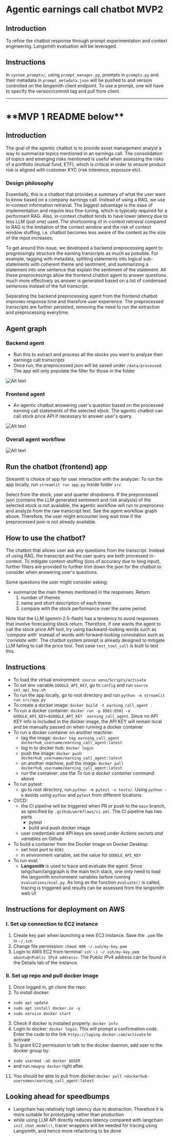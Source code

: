 # Agentic earnings call chatbot MVP2

## Introduction

To refine the chatbot response through prompt experimentation and context engineering. Langsmith evaluation
will be leveraged.

## Instructions

In `system_prompts/`, using `prompt_manager.py`, prompts in `prompts.py` and their metadata in 
`prompt_metadata.json` will be pushed to and version controlled on the langsmith client endpoint. 
To use a prompt, one will have to specify the version/commit tag and pull from client.

---

# \*\*MVP 1 README below\*\*

## Introduction

The goal of the agentic chatbot is to provide asset management analyst a way to summarize topics mentioned
in an earnings call. The consolidation of topics and emerging risks mentioned is useful when assessing the 
risks of a portfolio (mutual fund, ETF), which is critical in order to ensure product risk is aligned with
customer KYC (risk tolerence, exposure etc).


### Design philosophy

Essentially, this is a chatbot that provides a summary of what the user want to know based on a company
earnings call. Instead of using a RAG, we use in-context information retrieval. The biggest advantage is 
the ease of implementation and require less fine-tuning, which is typically required for a performant RAG.
Also, in-context chatbot tends to have lower latency due to less LLM (just one) used. The shortcoming of
in-context retrieval compared to RAG is the limitation of the context window and the risk of 
context window stuffing, i.e. chatbot becomes less aware of the content as the size of the input increases.

To get around this issue, we developed a backend preprocessing agent to progressingly structure the earning 
transcripts as much as possible. For example, tagging with metadata, splitting statements into logical 
sub-statements with coherent theme and sentiment, and summarizing a statement into one sentence that explain 
the sentiment of the statement. All these preprocessings allow the frontend chatbot agent to answer questions 
much more effectively as answer is generated based on a list of condensed sentences instead of the full 
transcript.

Separating the backend preprocessing agent from the frontend chatbot improves response time and therefore
user experience. The preprocessed transcripts are further persisted, removing the need to run the
extraction and preprocessing everytime.

## Agent graph

### Backend agent
- Run this to extract and process all the stocks you want to analyze their earnings call transcripts
- Once run, the preprocessed json will be saved under `/data/processed`. The app will only populate the
filter for those in the folder

![Alt text](./static/backend_agent_graph.png)

### Frontend agent 
- An agentic chatbot answering user's question based on the processed earning call statements of the selected
  stock. The agentic chatbot can call stock price API if necessary to answer user's query.

![Alt text](./static/frontend_agent_graph.png)

### Overall agent workflow

![Alt text](./static/full_agent_graph.png)

## Run the chatbot (frontend) app

Streamlit is choice of app for user interaction with the analyzer. To run the app locally, run 
`streamlit run app.py` inside folder `src`

Select from the stock, year and quarter dropdowns. If the preprocessed json (contains the LLM generated 
sentiment and risk analysis) of the selected stock is not available, the agentic workflow will run to 
preprocess and analyze from the raw transcript text. See the agent workflow graph above. Therefore, the
user might encounter long wait time if the preprocessed json is not already available.

## How to use the chatbot?

The chatbot that allows user ask any questions from the transcript. Instead of using RAG, the transcript
and the user query are both processed in-context. To mitigate context-stuffing (loss of accuracy due to
long input), further filters are provided to further trim down the json for the chatbot to consider
when answering user's questions.

Some questions the user might consider asking:
- summarize the main themes mentioned in the responses. Return
  1. number of themes
  2. name and short description of each theme
  3. compare with the stock performance over the same period
  
Note that the LLM (gemini-2.5-flash) has a tendency to avoid responses that involve forecasting stock 
return. Therefore, if one wants the agent to call the stock price API tool, try using backward-looking 
words such as '*compare with*' instead of words with forward-looking connotation such as '*correlate with*'. 
The chatbot system prompt is already designed to mitigate LLM failing to call the price tool. Test case
`test_tool_call` is built to test this.

   
## Instructions
- To load the virtual environment: `source venv/Scripts/activate`
- To set env variable `GOOGLE_API_KEY`, go to `config` and run `source set_api_key.sh`  
- To run the app locally, go to root directory and run `python -m streamlit run src/app.py`
- To create a docker image: `docker build -t earning_call_agent .`
- To run a docker container: `docker run -p 8501:8501 -e GOOGLE_API_KEY=$GOOGLE_API_KEY 
  earning_call_agent`. Since no API KEY info is included in the docker image, the
  API KEY will remain local and be manually passed on when running a docker container
- To run a docker container on another machine:
    - tag the image: `docker tag earning_call_agent dockerhub_username/earning_call_agent:latest`
    - log in to docker hub: `docker login`
    - push the image: `docker push dockerhub_username/earning_call_agent:latest`
    - on another machine, pull the image: `docker pull dockerhub_username/earning_call_agent:latest`
    - run the container: use the *To run a docker container* command above
- To run pytest:
    - go to root directory, run `python -m pytest -v tests/`. Using `python -m`
    avoids using `python` and `pytest` from different locations
- CI/CD:
  - the CI pipeline will be triggered when PR or push to the `main` branch, as specified
  by `.github/workflows/ci.yml`. The CI pipeline has two parts
    - pytest
    - build and push docker image
  - user credentials and API keys are saved under *Actions secrets and variables* on Github
- To build a container from the Docker image on Docker Desktop:
  - set host port to `8501`
  - in environment variable, set the value for `GOOGLE_API_KEY`
- To run eval:
  - **Langsmith** is used to trace and evaluate the agent. Since langchain/langgraph is the main tech stack,
  one only need to load the langsmith environment variables before running `evaluations/eval.py`. As long as
  the function `evaluate()` is called, tracing is triggered and results can be assessed from the langsmith
  web UI  
    
## Instructions for deployment on AWS
### I. Set up connection to EC2 instance
1. Create key pair when launching a new EC2 instance. Save the `.pem` file in `~/.ssh`
2. Change file permission: `chmod 400 ~/.ssh/my-key.pem`
3. Login to AWS EC2 from terminal: `ssh -i ~/.ssh/my-key.pem ubuntu@<Public IPv4 address>`.
   The Public IPv4 address can be found in the Details tab of the instance.

### II. Set up repo and pull docker image
1. Once logged in, git clone the repo
2. To install docker:
  - `sudo apt update`
  - `sudo apt install docker.io -y`
  - `sudo service docker start`
3. Check if docker is installed properly: `docker info`
4. Login to docker: `docker login`. This will prompt a confirmation code. Enter
   the code to the link `https://loging.docker.com/activate` to activate
10. To grant EC2 permission to talk to the docker daemon, add user to the docker group by:
  - `sudo usermod -aG docker $USER`
  - and run `newgrp docker` right after.
11. You should be able to pull from docker:`docker pull <dockerhub-username>/earning_call_agent:latest`

## Looking ahead for speedbumps
- Langchain has relatively high latency due to abstraction. Therefore it is more suitable for prototyping
rather than production
- while using LLM API directly reduces latency compared with langchain `init_chat_model()`, tracer wrappers
will be needed for tracing using Langsmith, and hence more refactoring to be done